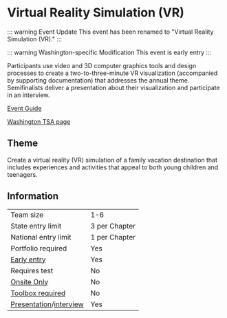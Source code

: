 # Virtual Reality Simulation (VR)

::: warning Event Update
This event has been renamed to "Virtual Reality Simulation (VR)."
:::

::: warning Washington-specific Modification
This event is early entry
:::

Participants use video and 3D computer graphics tools and design processes to create a two-to-three-minute VR visualization (accompanied by supporting documentation) that addresses the annual theme. Semifinalists deliver a presentation about their visualization and participate in an interview.

[Event Guide](https://lwsd.sharepoint.com/:b:/r/sites/GR-JHS-TechnologyStudentAssociation-SCA/Shared%20Documents/2024-25/Event%20Guides/HS%20-%20VR.pdf)

[Washington TSA page](https://www.washingtontsa.org/high-school-events/virtual-reality-visualization)

## Theme

Create a virtual reality (VR) simulation of a family vacation destination that includes experiences and activities that appeal to both young children and teenagers.

## Information

|                                              |               |
| -------------------------------------------- | ------------- |
| Team size                                    | 1-6           |
| State entry limit                            | 3 per Chapter |
| National entry limit                         | 1 per Chapter |
| Portfolio required                           | Yes           |
| [Early entry](/#terms)                       | Yes           |
| Requires test                                | No            |
| [Onsite Only](/#terms)                       | No            |
| [Toolbox required](/#terms)                  | No            |
| [Presentation](/#terms)/[interview](/#terms) | Yes           |
